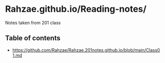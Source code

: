 # Rahzae.github.io/Reading-notes/

Notes taken from 201 class

## Table of contents 
 - https://github.com/Rahzae/Rahzae.201notes.github.io/blob/main/Class01.md

